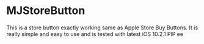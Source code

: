 # MJStoreButton
This is a store button exactly working same as Apple Store Buy Buttons.
It is really simple and easy to use and is tested with latest iOS 10.2.1
PlP
ee
